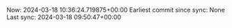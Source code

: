 Now: 2024-03-18 10:36:24.719875+00:00 Earliest commit since sync: None Last sync: 2024-03-18 09:50:47+00:00
